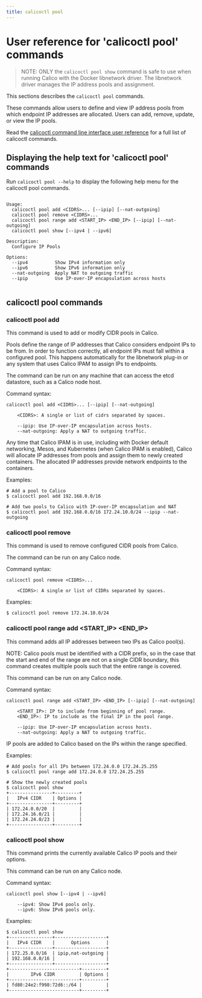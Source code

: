 ```yaml
---
title: calicoctl pool
---
```


# User reference for 'calicoctl pool' commands
> NOTE: ONLY the `calicoctl pool show` command is safe to use when running 
> Calico with the Docker libnetwork driver. The libnetwork driver manages the 
> IP address pools and assignment.  

This sections describes the `calicoctl pool` commands.

These commands allow users to define and view IP address pools from which endpoint 
IP addresses are allocated.  Users can add, remove, update, or view the IP pools.

Read the [calicoctl command line interface user reference]({{site.url}}/reference/calicoctl) for a 
full list of calicoctl commands.

## Displaying the help text for 'calicoctl pool' commands

Run `calicoctl pool --help` to display the following help menu for the 
calicoctl pool commands.

```

Usage:
  calicoctl pool add <CIDRS>... [--ipip] [--nat-outgoing]
  calicoctl pool remove <CIDRS>...
  calicoctl pool range add <START_IP> <END_IP> [--ipip] [--nat-outgoing]
  calicoctl pool show [--ipv4 | --ipv6]

Description:
  Configure IP Pools

Options:
  --ipv4          Show IPv4 information only
  --ipv6          Show IPv6 information only
  --nat-outgoing  Apply NAT to outgoing traffic
  --ipip          Use IP-over-IP encapsulation across hosts
 
```

## calicoctl pool commands


### calicoctl pool add
This command is used to add or modify CIDR pools in Calico.

Pools define the range of IP addresses that Calico considers endpoint IPs to 
be from. In order to function correctly, all endpoint IPs must fall within a 
configured pool. This happens automatically for the libnetwork plug-in or any 
system that uses Calico IPAM to assign IPs to endpoints.

The command can be run on any machine that can access the etcd datastore, such 
as a Calico node host.

Command syntax:

```
calicoctl pool add <CIDRS>... [--ipip] [--nat-outgoing]

    <CIDRS>: A single or list of cidrs separated by spaces.

    --ipip: Use IP-over-IP encapsulation across hosts.
    --nat-outgoing: Apply a NAT to outgoing traffic.
```

Any time that Calico IPAM is in use, including with Docker default networking, 
Mesos, and Kubernetes (when Calico IPAM is enabled), Calico will allocate IP 
addresses from pools and assign them to newly created containers. The allocated 
IP addresses provide network endpoints to the containers.

Examples:

```
# Add a pool to Calico
$ calicoctl pool add 192.168.0.0/16

# Add two pools to Calico with IP-over-IP encapsulation and NAT
$ calicoctl pool add 192.168.0.0/16 172.24.10.0/24 --ipip --nat-outgoing
```

### calicoctl pool remove
This command is used to remove configured CIDR pools from Calico.

The command can be run on any Calico node.

Command syntax:

```
calicoctl pool remove <CIDRS>...

    <CIDRS>: A single or list of CIDRs separated by spaces.
```

Examples:

```
$ calicoctl pool remove 172.24.10.0/24
```

### calicoctl pool range add \<START_IP\> \<END_IP\> 
This command adds all IP addresses between two IPs as Calico pool(s).

NOTE: Calico pools must be identified with a CIDR prefix, so in the case that 
the start and end of the range are not on a single CIDR boundary, this command 
creates multiple pools such that the entire range is covered.

This command can be run on any Calico node.

Command syntax:

```
calicoctl pool range add <START_IP> <END_IP> [--ipip] [--nat-outgoing]

    <START_IP>: IP to include from beginning of pool range.
    <END_IP>: IP to include as the final IP in the pool range.
    
    --ipip: Use IP-over-IP encapsulation across hosts.
    --nat-outgoing: Apply a NAT to outgoing traffic.
```

IP pools are added to Calico based on the IPs within the range specified.

Examples:

```
# Add pools for all IPs between 172.24.0.0 172.24.25.255
$ calicoctl pool range add 172.24.0.0 172.24.25.255

# Show the newly created pools
$ calicoctl pool show
+----------------+---------+
|   IPv4 CIDR    | Options |
+----------------+---------+
| 172.24.0.0/20  |         |
| 172.24.16.0/21 |         |
| 172.24.24.0/23 |         |
+----------------+---------+
```

### calicoctl pool show 
This command prints the currently available Calico IP pools and their options. 

This command can be run on any Calico node.

Command syntax:

```
calicoctl pool show [--ipv4 | --ipv6]

    --ipv4: Show IPv4 pools only. 
    --ipv6: Show IPv6 pools only.
```

Examples:

```
$ calicoctl pool show
+----------------+-------------------+
|   IPv4 CIDR    |      Options      |
+----------------+-------------------+
| 172.25.0.0/16  | ipip,nat-outgoing |
| 192.168.0.0/16 |                   |
+----------------+-------------------+
+--------------------------+---------+
|        IPv6 CIDR         | Options |
+--------------------------+---------+
| fd80:24e2:f998:72d6::/64 |         |
+--------------------------+---------+
```
